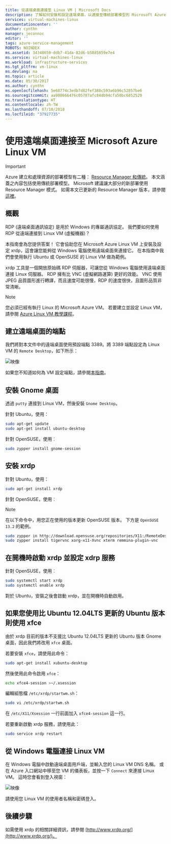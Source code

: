 ```yaml
---
title: 從遠端桌面連接至 Linux VM | Microsoft Docs
description: 了解如何安裝和設定遠端桌面，以連接至傳統部署模型的 Microsoft Azure Linux VM
services: virtual-machines-linux
documentationcenter: ''
author: cynthn
manager: jeconnoc
editor: ''
tags: azure-service-management
ROBOTS: NOINDEX
ms.assetid: 34348659-ddb7-41da-82d6-b5885859e7e4
ms.service: virtual-machines-linux
ms.workload: infrastructure-services
ms.tgt_pltfrm: vm-linux
ms.devlang: na
ms.topic: article
ms.date: 05/30/2017
ms.author: cynthn
ms.openlocfilehash: 5e68774c3edb7d82fef388c593a6b96c52857be6
ms.sourcegitcommit: aa988666476c05787afc84db94cfa50bc6852520
ms.translationtype: HT
ms.contentlocale: zh-TW
ms.lasthandoff: 07/10/2018
ms.locfileid: "37927735"
---
```

# <a name="using-remote-desktop-to-connect-to-a-microsoft-azure-linux-vm"></a>使用遠端桌面連接至 Microsoft Azure Linux VM
> [!IMPORTANT] 
> Azure 建立和處理資源的部署模型有二種： [Resource Manager 和傳統](../../../resource-manager-deployment-model.md)。 本文涵蓋之內容包括使用傳統部署模型。 Microsoft 建議讓大部分的新部署使用 Resource Manager 模式。 如需本文已更新的 Resource Manager 版本，請參閱[這裡](../use-remote-desktop.md)。

## <a name="overview"></a>概觀
RDP (遠端桌面通訊協定) 是用於 Windows 的專屬通訊協定。 我們要如何使用 RDP 從遠端連接到 Linux VM (虛擬機器)？

本指南會為您提供答案！ 它會協助您在 Microsoft Azure Linux VM 上安裝及設定 xrdp，這會讓您能夠從 Windows 電腦使用遠端桌面來連接它。 在本指南中我們會使用執行 Ubuntu 或 OpenSUSE 的 Linux VM 做為範例。

xrdp 工具是一個開放原始碼 RDP 伺服器，可讓您從 Windows 電腦使用遠端桌面連接 Linux 伺服器。 RDP 擁有比 VNC (虛擬網路運算) 更好的效能。 VNC 使用 JPEG 品質圖形進行轉譯，而且速度可能很慢，RDP 的速度很快，且圖形品質非常清晰。

> [!NOTE]
> 您必須已經有執行 Linux 的 Microsoft Azure VM。 若要建立並設定 Linux VM，請參閱 [Azure Linux VM 教學課程](createportal-classic.md)。
> 
> 

## <a name="create-an-endpoint-for-remote-desktop"></a>建立遠端桌面的端點
我們將對本文件中的遠端桌面使用預設端點 3389。將 3389 端點設定為 Linux VM 的 `Remote Desktop`，如下所示：

![映像](./media/remote-desktop/endpoint-for-linux-server.png)

如果您不知道如何為 VM 設定端點，請參閱[本指南](setup-endpoints.md)。

## <a name="install-gnome-desktop"></a>安裝 Gnome 桌面
透過 `putty` 連接到 Linux VM，然後安裝 `Gnome Desktop`。

針對 Ubuntu，使用：

```bash
sudo apt-get update
sudo apt-get install ubuntu-desktop
```

針對 OpenSUSE，使用︰

```bash
sudo zypper install gnome-session
```

## <a name="install-xrdp"></a>安裝 xrdp
針對 Ubuntu，使用：

```bash
sudo apt-get install xrdp
```

針對 OpenSUSE，使用︰

> [!NOTE]
> 在以下命令中，用您正在使用的版本更新 OpenSUSE 版本。 下方是 `OpenSUSE 13.2` 的範例。
> 
> 

```bash
sudo zypper in http://download.opensuse.org/repositories/X11:/RemoteDesktop/openSUSE_13.2/x86_64/xrdp-0.9.0git.1401423964-2.1.x86_64.rpm
sudo zypper install tigervnc xorg-x11-Xvnc xterm remmina-plugin-vnc
```

## <a name="start-xrdp-and-set-xdrp-service-at-boot-up"></a>在開機時啟動 xrdp 並設定 xdrp 服務
針對 OpenSUSE，使用︰

```bash
sudo systemctl start xrdp
sudo systemctl enable xrdp
```

對於 Ubuntu，安裝之後會啟動 xrdp，並在開機時自動啟用。

## <a name="using-xfce-if-you-are-using-an-ubuntu-version-later-than-ubuntu-1204lts"></a>如果您使用比 Ubuntu 12.04LTS 更新的 Ubuntu 版本則使用 xfce
由於 xrdp 目前的版本不支援比 Ubuntu 12.04LTS 更新的 Ubuntu 版本 Gnome 桌面，因此我們將改用 `xfce` 桌面。

若要安裝 `xfce`，請使用此命令：

```bash
sudo apt-get install xubuntu-desktop
```

然後使用此命令啟用 `xfce`：

```bash
echo xfce4-session >~/.xsession
```

編輯組態檔 `/etc/xrdp/startwm.sh`：

```bash
sudo vi /etc/xrdp/startwm.sh   
```

在 `/etc/X11/Xsession` 一行前面加入 `xfce4-session` 這一行。

若要重新啟動 xrdp 服務，請使用此：

```bash
sudo service xrdp restart
```

## <a name="connect-your-linux-vm-from-a-windows-machine"></a>從 Windows 電腦連接 Linux VM
在 Windows 電腦中啟動遠端桌面用戶端，並輸入您的 Linux VM DNS 名稱。 或在 Azure 入口網站中移至您 VM 的儀表板，並按一下 `Connect` 來連接 Linux VM。 這時您會看到登入視窗：

![映像](./media/remote-desktop/no2.png)

請使用您 Linux VM 的使用者名稱和密碼登入。

## <a name="next-steps"></a>後續步驟
如需使用 xrdp 的相關詳細資訊，請參閱 [http://www.xrdp.org/](http://www.xrdp.org/)。
